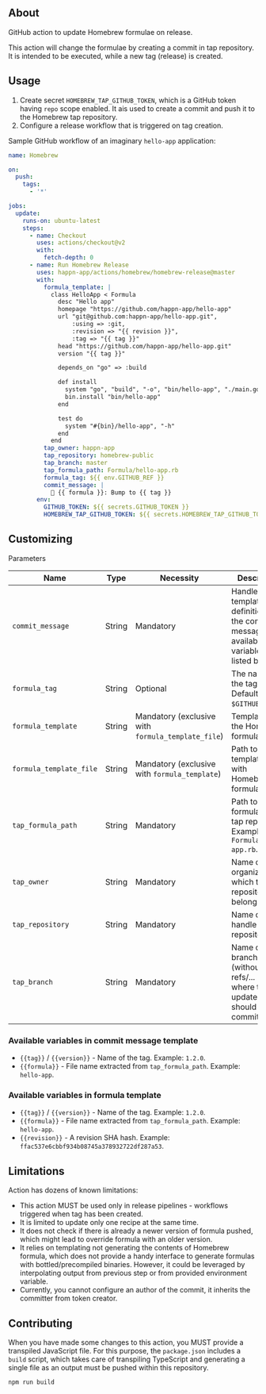 ## About

GitHub action to update Homebrew formulae on release.

This action will change the formulae by creating a commit in tap repository. It is intended to be executed, while a new tag (release) is created.
 
## Usage

1. Create secret `HOMEBREW_TAP_GITHUB_TOKEN`, which is a GitHub token having `repo` scope enabled. It ais used to create a commit and push it to the Homebrew tap repository. 
2. Configure a release workflow that is triggered on tag creation.

Sample GitHub workflow of an imaginary `hello-app` application:

```yaml
name: Homebrew

on:
  push:
    tags:
      - '*'

jobs:
  update:
    runs-on: ubuntu-latest
    steps:
      - name: Checkout
        uses: actions/checkout@v2
        with:
          fetch-depth: 0
      - name: Run Homebrew Release
        uses: happn-app/actions/homebrew/homebrew-release@master
        with:
          formula_template: |
            class HelloApp < Formula
              desc "Hello app"
              homepage "https://github.com/happn-app/hello-app"
              url "git@github.com:happn-app/hello-app.git",
                  :using => :git,
                  :revision => "{{ revision }}",
                  :tag => "{{ tag }}"
              head "https://github.com/happn-app/hello-app.git"
              version "{{ tag }}"

              depends_on "go" => :build

              def install
                system "go", "build", "-o", "bin/hello-app", "./main.go"
                bin.install "bin/hello-app"
              end

              test do
                system "#{bin}/hello-app", "-h"
              end
            end
          tap_owner: happn-app
          tap_repository: homebrew-public
          tap_branch: master
          tap_formula_path: Formula/hello-app.rb
          formula_tag: ${{ env.GITHUB_REF }}
          commit_message: |
            🔖 {{ formula }}: Bump to {{ tag }}
        env:
          GITHUB_TOKEN: ${{ secrets.GITHUB_TOKEN }}
          HOMEBREW_TAP_GITHUB_TOKEN: ${{ secrets.HOMEBREW_TAP_GITHUB_TOKEN }}
```

## Customizing

Parameters 

| Name | Type | Necessity | Description |
| ---- | ---- | --------- | ----------- |
| `commit_message` | String | Mandatory | Handlebars template definition of the commit message. All available variables are listed below.  |
| `formula_tag` | String | Optional | The name of the tag. Default: `$GITHUB_REF`. | 
| `formula_template` | String | Mandatory (exclusive with `formula_template_file`) | Template of the Homebrew formulae. |
| `formula_template_file` | String | Mandatory  (exclusive with `formula_template`) | Path to the template file with Homebrew formulae. |
| `tap_formula_path` | String | Mandatory | Path to the formula in the tap repository. Example: `Formula/hello-app.rb`. |
| `tap_owner` | String | Mandatory | Name of the organization to which tap repository belongs. |
| `tap_repository` | String | Mandatory | Name of handle of tap repository |
| `tap_branch` | String | Mandatory | Name of a branch (without the refs/... prefix), where the update formula should be committed. |

### Available variables in commit message template

- `{{tag}}` / `{{version}}` - Name of the tag. Example: `1.2.0`.
- `{{formula}}` - File name extracted from `tap_formula_path`. Example: `hello-app`.

### Available variables in formula template 

- `{{tag}}` / `{{version}}` - Name of the tag. Example: `1.2.0`.
- `{{formula}}` - File name extracted from `tap_formula_path`. Example: `hello-app`.
- `{{revision}}` - A revision SHA hash. Example: `ffac537e6cbbf934b08745a378932722df287a53`.

## Limitations

Action has dozens of known limitations:

- This action MUST be used only in release pipelines - workflows triggered when tag has been created. 
- It is limited to update only one recipe at the same time.
- It does not check if there is already a newer version of formula pushed, which might lead to override formula with an older version.
- It relies on templating not generating the contents of Homebrew formula, which does not provide a handy interface to generate formulas with bottled/precompiled binaries. However, it could be leveraged by interpolating output from previous step or from provided environment variable.
- Currently, you cannot configure an author of the commit, it inherits the committer from token creator.


## Contributing

When you have made some changes to this action, you MUST provide a transpiled JavaScript file. For this purpose, the `package.json` includes a `build` script, which takes care of transpiling TypeScript and generating a single file as an output must be pushed within this repository. 

```shell
npm run build
```
